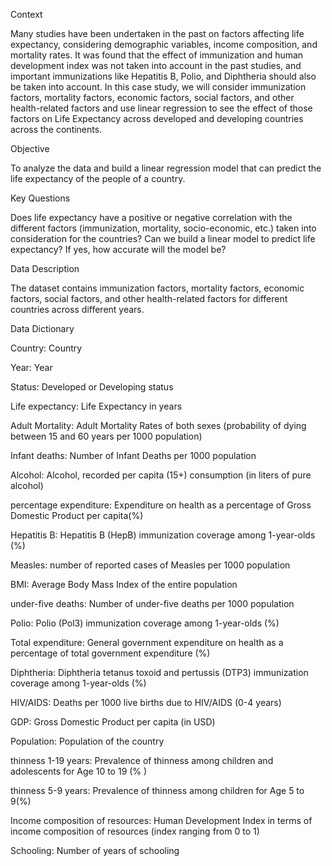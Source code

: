 Context

Many studies have been undertaken in the past on factors affecting life expectancy, considering demographic variables, income composition, and mortality rates. It was found that the effect of immunization and human development index was not taken into account in the past studies, and important immunizations like Hepatitis B, Polio, and Diphtheria should also be taken into account. In this case study, we will consider immunization factors, mortality factors, economic factors, social factors, and other health-related factors and use linear regression to see the effect of those factors on Life Expectancy across developed and developing countries across the continents.

Objective

To analyze the data and build a linear regression model that can predict the life expectancy of the people of a country.

Key Questions

Does life expectancy have a positive or negative correlation with the different factors (immunization, mortality, socio-economic, etc.) taken into consideration for the countries?
Can we build a linear model to predict life expectancy? If yes, how accurate will the model be?

Data Description

The dataset contains immunization factors, mortality factors, economic factors, social factors, and other health-related factors for different countries across different years.

Data Dictionary

Country: Country

Year: Year

Status: Developed or Developing status

Life expectancy: Life Expectancy in years

Adult Mortality: Adult Mortality Rates of both sexes (probability of dying between 15 and 60 years per 1000 population)

Infant deaths: Number of Infant Deaths per 1000 population

Alcohol: Alcohol, recorded per capita (15+) consumption (in liters of pure alcohol)

percentage expenditure: Expenditure on health as a percentage of Gross Domestic Product per capita(%)

Hepatitis B: Hepatitis B (HepB) immunization coverage among 1-year-olds (%)

Measles: number of reported cases of Measles per 1000 population

BMI: Average Body Mass Index of the entire population

under-five deaths: Number of under-five deaths per 1000 population

Polio: Polio (Pol3) immunization coverage among 1-year-olds (%)

Total expenditure: General government expenditure on health as a percentage of total government expenditure (%)

Diphtheria: Diphtheria tetanus toxoid and pertussis (DTP3) immunization coverage among 1-year-olds (%)

HIV/AIDS: Deaths per 1000 live births due to HIV/AIDS (0-4 years)

GDP: Gross Domestic Product per capita (in USD)

Population: Population of the country

thinness 1-19 years: Prevalence of thinness among children and adolescents for Age 10 to 19 (% )

thinness 5-9 years: Prevalence of thinness among children for Age 5 to 9(%)

Income composition of resources: Human Development Index in terms of income composition of resources (index ranging from 0 to 1)

Schooling: Number of years of schooling
